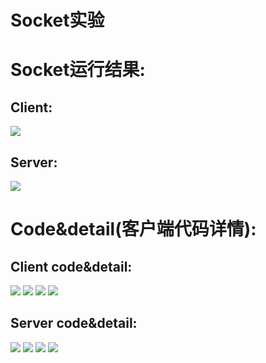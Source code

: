 # Socket实验

# Socket运行结果:

## Client:
<image src="/client.jpeg">

## Server:
<image src="/server.jpeg">


# Code&detail(客户端代码详情):

## Client code&detail:

<image src="/client_code_1.jpeg">
<image src="/detail_1.jpeg">
<image src="/client_code_2.jpeg">
<image src="/detail_2.jpeg">

## Server code&detail:

<image src="/server_code_1.jpeg">
<image src="/detail1_1.jpeg">
<image src="/server_code_2.jpeg">
<image src="/detail1_2.jpeg">



